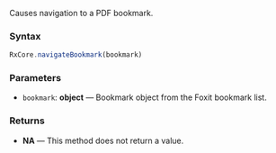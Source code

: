 Causes navigation to a PDF bookmark.

### Syntax

```typescript
RxCore.navigateBookmark(bookmark)
```

### Parameters

- `bookmark`: **object** — Bookmark object from the Foxit bookmark list.

### Returns

- **NA** — This method does not return a value.